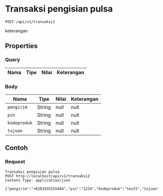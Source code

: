 # Transaksi pengisian pulsa
```http
POST /api/v1/transaksi2
```
keterangan
## Properties
### Query
Nama | Tipe | Nilai | Keterangan
--- | --- | --- | ---
### Body
Nama | Tipe | Nilai | Keterangan
--- | --- | --- | ---
<code>pengirim</code> | String | null | null
<code>pin</code> | String | null | null
<code>kodeproduk</code> | String | null | null
<code>tujuan</code> | String | null | null
## Contoh
### Request
```http
Transaksi pengisian pulsa
POST http://localhost/api/v1/transaksi2
Content-Type: application/json

{"pengirim":"+6281935155404","pin":"1234","kodeproduk":"test5","tujuan":"087758437457"}
```
